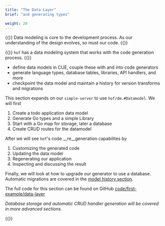 ```yaml
---
title: "The Data Layer"
brief: "and generating types"

weight: 20
---
```


{{<lead>}}
Data modeling is core to the development process.
As our understanding of the design evolves,
so must our code.
{{</lead>}}

{{<lead>}}
`hof` has a data modeling system that works with the code generation process.
{{</lead>}}


- define data models in CUE, couple these with and into code generators
- generate language types, database tables, libraries, API handlers, and more
- checkpoint the data model and maintain a history for version transforms and migrations

This section expands on our `simple-server` to use `hof/dm.#Datamodel`.
We will first

1. Create a todo application data model
1. Generate Go types and a simple Library
1. Start with a Go map for storage, later a database
1. Create CRUD routes for the datamodel

After we will see `hof`'s code __re__generation capabilites by

1. Customizing the generated code
1. Updating the data model
1. Regenerating our application 
1. Inspecting and discussing the result

Finally, we will look at how to upgrade our generator to use a database.
Automatic migrations are covered in the [model history section](/first-example/model-history/).

The full code for this section can be found on GitHub
[code/first-example/data-layer](https://github.com/hofstadter-io/hof-docs/tree/main/code/first-example/data-layer)

_Database storage and automatic CRUD handler generation
will be covered in more advanced sections._

{{<childpages childBriefs="true">}}

